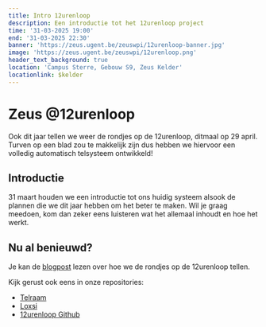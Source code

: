 ```yaml
---
title: Intro 12urenloop
description: Een introductie tot het 12urenloop project
time: '31-03-2025 19:00' 
end: '31-03-2025 22:30'
banner: 'https://zeus.ugent.be/zeuswpi/12urenloop-banner.jpg'
image: 'https://zeus.ugent.be/zeuswpi/12urenloop.png'
header_text_background: true 
location: 'Campus Sterre, Gebouw S9, Zeus Kelder' 
locationlink: $kelder
---
```


# Zeus @12urenloop 

Ook dit jaar tellen we weer de rondjes op de 12urenloop, ditmaal op 29 april. 
Turven op een blad zou te makkelijk zijn dus hebben we hiervoor een volledig automatisch telsysteem ontwikkeld!

## Introductie 

31 maart houden we een introductie tot ons huidig systeem alsook de plannen die we dit jaar hebben om het beter te maken. Wil je graag meedoen, kom dan zeker eens luisteren wat het allemaal inhoudt en hoe het werkt.

## Nu al benieuwd?

Je kan de [blogpost](https://zeus.ugent.be/blog/22-23/12urenloop/) lezen over hoe we de rondjes op de 12urenloop tellen.

Kijk gerust ook eens in onze repositories:

- [Telraam](https://github.com/12urenloop/Telraam)
- [Loxsi](https://github.com/12urenloop/Loxsi)
- [12urenloop Github](https://github.com/12urenloop)
